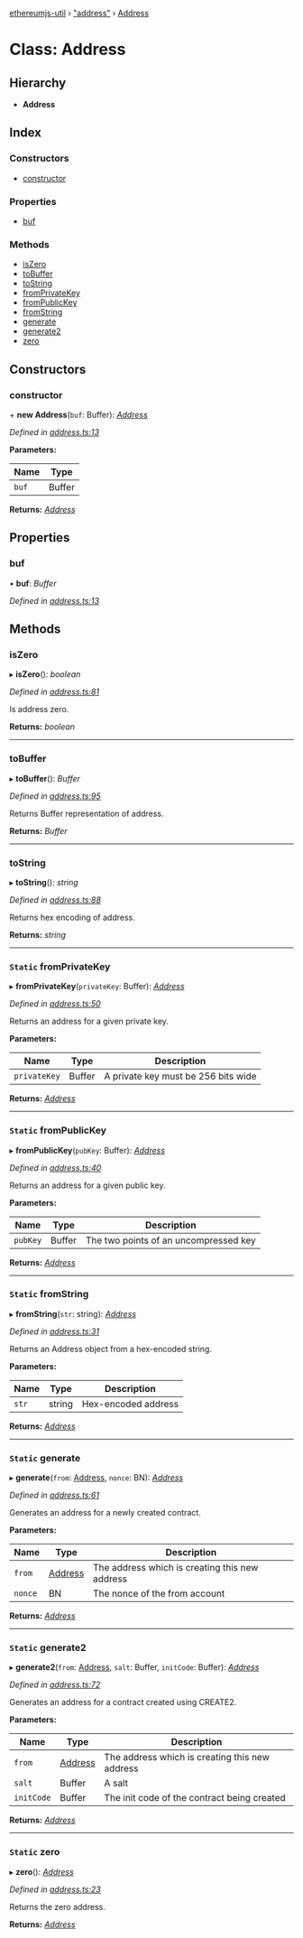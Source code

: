 [ethereumjs-util](../README.md) › ["address"](../modules/_address_.md) › [Address](_address_.address.md)

# Class: Address

## Hierarchy

* **Address**

## Index

### Constructors

* [constructor](_address_.address.md#constructor)

### Properties

* [buf](_address_.address.md#buf)

### Methods

* [isZero](_address_.address.md#iszero)
* [toBuffer](_address_.address.md#tobuffer)
* [toString](_address_.address.md#tostring)
* [fromPrivateKey](_address_.address.md#static-fromprivatekey)
* [fromPublicKey](_address_.address.md#static-frompublickey)
* [fromString](_address_.address.md#static-fromstring)
* [generate](_address_.address.md#static-generate)
* [generate2](_address_.address.md#static-generate2)
* [zero](_address_.address.md#static-zero)

## Constructors

###  constructor

\+ **new Address**(`buf`: Buffer): *[Address](_address_.address.md)*

*Defined in [address.ts:13](https://github.com/ethereumjs/ethereumjs-util/blob/master/src/address.ts#L13)*

**Parameters:**

Name | Type |
------ | ------ |
`buf` | Buffer |

**Returns:** *[Address](_address_.address.md)*

## Properties

###  buf

• **buf**: *Buffer*

*Defined in [address.ts:13](https://github.com/ethereumjs/ethereumjs-util/blob/master/src/address.ts#L13)*

## Methods

###  isZero

▸ **isZero**(): *boolean*

*Defined in [address.ts:81](https://github.com/ethereumjs/ethereumjs-util/blob/master/src/address.ts#L81)*

Is address zero.

**Returns:** *boolean*

___

###  toBuffer

▸ **toBuffer**(): *Buffer*

*Defined in [address.ts:95](https://github.com/ethereumjs/ethereumjs-util/blob/master/src/address.ts#L95)*

Returns Buffer representation of address.

**Returns:** *Buffer*

___

###  toString

▸ **toString**(): *string*

*Defined in [address.ts:88](https://github.com/ethereumjs/ethereumjs-util/blob/master/src/address.ts#L88)*

Returns hex encoding of address.

**Returns:** *string*

___

### `Static` fromPrivateKey

▸ **fromPrivateKey**(`privateKey`: Buffer): *[Address](_address_.address.md)*

*Defined in [address.ts:50](https://github.com/ethereumjs/ethereumjs-util/blob/master/src/address.ts#L50)*

Returns an address for a given private key.

**Parameters:**

Name | Type | Description |
------ | ------ | ------ |
`privateKey` | Buffer | A private key must be 256 bits wide  |

**Returns:** *[Address](_address_.address.md)*

___

### `Static` fromPublicKey

▸ **fromPublicKey**(`pubKey`: Buffer): *[Address](_address_.address.md)*

*Defined in [address.ts:40](https://github.com/ethereumjs/ethereumjs-util/blob/master/src/address.ts#L40)*

Returns an address for a given public key.

**Parameters:**

Name | Type | Description |
------ | ------ | ------ |
`pubKey` | Buffer | The two points of an uncompressed key  |

**Returns:** *[Address](_address_.address.md)*

___

### `Static` fromString

▸ **fromString**(`str`: string): *[Address](_address_.address.md)*

*Defined in [address.ts:31](https://github.com/ethereumjs/ethereumjs-util/blob/master/src/address.ts#L31)*

Returns an Address object from a hex-encoded string.

**Parameters:**

Name | Type | Description |
------ | ------ | ------ |
`str` | string | Hex-encoded address  |

**Returns:** *[Address](_address_.address.md)*

___

### `Static` generate

▸ **generate**(`from`: [Address](_address_.address.md), `nonce`: BN): *[Address](_address_.address.md)*

*Defined in [address.ts:61](https://github.com/ethereumjs/ethereumjs-util/blob/master/src/address.ts#L61)*

Generates an address for a newly created contract.

**Parameters:**

Name | Type | Description |
------ | ------ | ------ |
`from` | [Address](_address_.address.md) | The address which is creating this new address |
`nonce` | BN | The nonce of the from account  |

**Returns:** *[Address](_address_.address.md)*

___

### `Static` generate2

▸ **generate2**(`from`: [Address](_address_.address.md), `salt`: Buffer, `initCode`: Buffer): *[Address](_address_.address.md)*

*Defined in [address.ts:72](https://github.com/ethereumjs/ethereumjs-util/blob/master/src/address.ts#L72)*

Generates an address for a contract created using CREATE2.

**Parameters:**

Name | Type | Description |
------ | ------ | ------ |
`from` | [Address](_address_.address.md) | The address which is creating this new address |
`salt` | Buffer | A salt |
`initCode` | Buffer | The init code of the contract being created  |

**Returns:** *[Address](_address_.address.md)*

___

### `Static` zero

▸ **zero**(): *[Address](_address_.address.md)*

*Defined in [address.ts:23](https://github.com/ethereumjs/ethereumjs-util/blob/master/src/address.ts#L23)*

Returns the zero address.

**Returns:** *[Address](_address_.address.md)*
